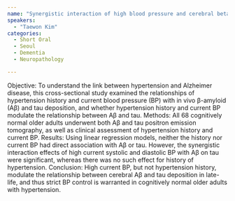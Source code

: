 ```yaml
---
name: "Synergistic interaction of high blood pressure and cerebral beta-amyloid on tau pathology"
speakers:
  - "Taewon Kim"
categories:
  - Short Oral
  - Seoul
  - Dementia
  - Neuropathology

---
```


Objective: To understand the link between hypertension and Alzheimer disease, this cross-sectional study examined the relationships of hypertension history and current blood pressure (BP) with in vivo β-amyloid (Aβ) and tau deposition, and whether hypertension history and current BP modulate the relationship between Aβ and tau.
Methods: All 68 cognitively normal older adults underwent both Aβ and tau positron emission tomography, as well as clinical assessment of hypertension history and current BP.
Results: Using linear regression models, neither the history nor current BP had direct association with Aβ or tau. However, the synergistic interaction effects of high current systolic and diastolic BP with Aβ on tau were significant, whereas there was no such effect for history of hypertension.
Conclusion: High current BP, but not hypertension history, modulate the relationship between cerebral Aβ and tau deposition in late-life, and thus strict BP control is warranted in cognitively normal older adults with hypertension.
